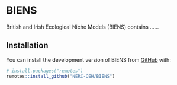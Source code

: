 
<!-- README.md is generated from README.Rmd. Please edit that file -->

# BIENS

<!-- badges: start -->
<!-- badges: end -->

British and Irish Ecological Niche Models (BIENS) contains ……

## Installation

You can install the development version of BIENS from
[GitHub](https://github.com/) with:

``` r
# install.packages("remotes")
remotes::install_github("NERC-CEH/BIENS")
```
